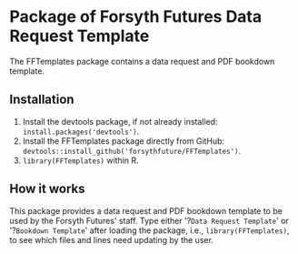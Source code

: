 # Package of Forsyth Futures Data Request Template

The FFTemplates package contains a data request and PDF bookdown template.

## Installation

1. Install the devtools package, if not already installed: `install.packages('devtools')`.
2. Install the FFTemplates package directly from GitHub: `devtools::install_github('forsythfuture/FFTemplates')`.
3. `library(FFTemplates)` within R.

## How it works

This package provides a data request and PDF bookdown template to be used by the Forsyth Futures' staff. Type either '?`Data Request Template`' or '?`Bookdown Template`' after loading the package, i.e., `library(FFTemplates)`, to see which files and lines need updating by the user.
